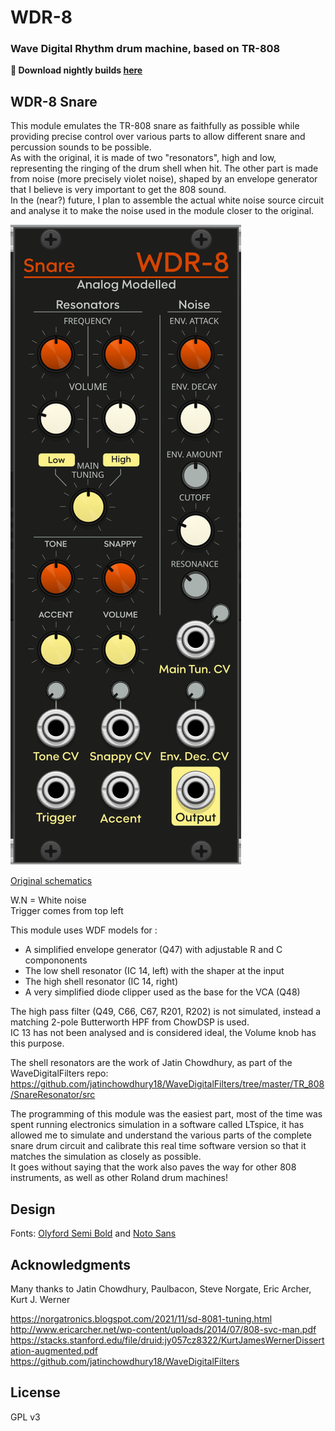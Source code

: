 # WDR-8

### Wave Digital Rhythm drum machine, based on TR-808

__:floppy_disk: Download nightly builds [here](https://github.com/Simon-L/WDR-8/releases/tag/Nightly)__

## WDR-8 Snare

This module emulates the TR-808 snare as faithfully as possible while providing precise control over various parts to allow different snare and percussion sounds to be possible.  
As with the original, it is made of two "resonators", high and low, representing the ringing of the drum shell when hit. The other part is made from noise (more precisely violet noise), shaped by an envelope generator that I believe is very important to get the 808 sound.  
In the (near?) future, I plan to assemble the actual white noise source circuit and analyse it to make the noise used in the module closer to the original.

![](docs/screenshot.png)

[Original schematics](docs/fullsnareschematics.png)

W.N = White noise  
Trigger comes from top left  

This module uses WDF models for :  
- A simplified envelope generator (Q47) with adjustable R and C compononents
- The low shell resonator (IC 14, left) with the shaper at the input
- The high shell resonator (IC 14, right)
- A very simplified diode clipper used as the base for the VCA (Q48)

The high pass filter (Q49, C66, C67, R201, R202) is not simulated, instead a matching 2-pole Butterworth HPF from ChowDSP is used.  
IC 13 has not been analysed and is considered ideal, the Volume knob has this purpose.

The shell resonators are the work of Jatin Chowdhury, as part of the WaveDigitalFilters repo: https://github.com/jatinchowdhury18/WaveDigitalFilters/tree/master/TR_808/SnareResonator/src  

The programming of this module was the easiest part, most of the time was spent running electronics simulation in a software called LTspice, it has allowed me to simulate and understand the various parts of the complete snare drum circuit and calibrate this real time software version so that it matches the simulation as closely as possible.  
It goes without saying that the work also paves the way for other 808 instruments, as well as other Roland drum machines!

## Design

Fonts: [Olyford Semi Bold](https://www.fonts.com/font/nicolassfonts/olyford/semi-bold) and [Noto Sans](https://fonts.google.com/noto/specimen/Noto+Sans)

## Acknowledgments
Many thanks to Jatin Chowdhury, Paulbacon, Steve Norgate, Eric Archer, Kurt J. Werner  

https://norgatronics.blogspot.com/2021/11/sd-8081-tuning.html  
http://www.ericarcher.net/wp-content/uploads/2014/07/808-svc-man.pdf  
https://stacks.stanford.edu/file/druid:jy057cz8322/KurtJamesWernerDissertation-augmented.pdf  
https://github.com/jatinchowdhury18/WaveDigitalFilters  
 
## License
GPL v3
